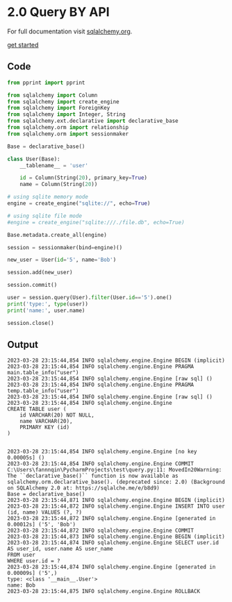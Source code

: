 # 2.0 Query BY API

For full documentation visit [sqlalchemy.org](https://www.sqlalchemy.org/).

[get started](https://docs.sqlalchemy.org/en/14/orm/quickstart.html)


## Code

```py
from pprint import pprint

from sqlalchemy import Column
from sqlalchemy import create_engine
from sqlalchemy import ForeignKey
from sqlalchemy import Integer, String
from sqlalchemy.ext.declarative import declarative_base
from sqlalchemy.orm import relationship
from sqlalchemy.orm import sessionmaker

Base = declarative_base()

class User(Base):
    __tablename__ = 'user'

    id = Column(String(20), primary_key=True)
    name = Column(String(20))

# using sqlite memory mode
engine = create_engine("sqlite://", echo=True)

# using sqlite file mode
#engine = create_engine("sqlite:///./file.db", echo=True)

Base.metadata.create_all(engine)

session = sessionmaker(bind=engine)()

new_user = User(id='5', name='Bob')

session.add(new_user)

session.commit()

user = session.query(User).filter(User.id=='5').one()
print('type:', type(user))
print('name:', user.name)

session.close()
```

## Output

    2023-03-28 23:15:44,854 INFO sqlalchemy.engine.Engine BEGIN (implicit)
    2023-03-28 23:15:44,854 INFO sqlalchemy.engine.Engine PRAGMA main.table_info("user")
    2023-03-28 23:15:44,854 INFO sqlalchemy.engine.Engine [raw sql] ()
    2023-03-28 23:15:44,854 INFO sqlalchemy.engine.Engine PRAGMA temp.table_info("user")
    2023-03-28 23:15:44,854 INFO sqlalchemy.engine.Engine [raw sql] ()
    2023-03-28 23:15:44,854 INFO sqlalchemy.engine.Engine 
    CREATE TABLE user (
        id VARCHAR(20) NOT NULL, 
        name VARCHAR(20), 
        PRIMARY KEY (id)
    )


    2023-03-28 23:15:44,854 INFO sqlalchemy.engine.Engine [no key 0.00005s] ()
    2023-03-28 23:15:44,854 INFO sqlalchemy.engine.Engine COMMIT
    C:\Users\fannnqin\PycharmProjects\test\query.py:11: MovedIn20Warning: The ``declarative_base()`` function is now available as sqlalchemy.orm.declarative_base(). (deprecated since: 2.0) (Background on SQLAlchemy 2.0 at: https://sqlalche.me/e/b8d9)
    Base = declarative_base()
    2023-03-28 23:15:44,871 INFO sqlalchemy.engine.Engine BEGIN (implicit)
    2023-03-28 23:15:44,872 INFO sqlalchemy.engine.Engine INSERT INTO user (id, name) VALUES (?, ?)
    2023-03-28 23:15:44,872 INFO sqlalchemy.engine.Engine [generated in 0.00012s] ('5', 'Bob')
    2023-03-28 23:15:44,872 INFO sqlalchemy.engine.Engine COMMIT
    2023-03-28 23:15:44,873 INFO sqlalchemy.engine.Engine BEGIN (implicit)
    2023-03-28 23:15:44,874 INFO sqlalchemy.engine.Engine SELECT user.id AS user_id, user.name AS user_name 
    FROM user 
    WHERE user.id = ?
    2023-03-28 23:15:44,874 INFO sqlalchemy.engine.Engine [generated in 0.00009s] ('5',)
    type: <class '__main__.User'>
    name: Bob
    2023-03-28 23:15:44,875 INFO sqlalchemy.engine.Engine ROLLBACK
